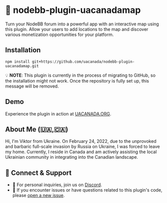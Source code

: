 # 🍁 nodebb-plugin-uacanadamap

Turn your NodeBB forum into a powerful app with an interactive map using this plugin. Allow your users to add locations to the map and discover various monetization opportunities for your platform.

## Installation

```
npm install git+https://github.com/uacanada/nodebb-plugin-uacanadamap.git
```
:bulb: **NOTE**: This plugin is currently in the process of migrating to GitHub, so the installation might not work. Once the repository is fully set up, this message will be removed.

## Demo

Experience the plugin in action at [UACANADA.ORG](https://uacanada.org).

## About Me (🇺🇦,🇨🇦)

Hi, I'm Viktor from Ukraine. On February 24, 2022, due to the unprovoked and barbaric full-scale invasion by Russia on Ukraine, I was forced to leave my home. Currently, I reside in Canada and am actively assisting the local Ukrainian community in integrating into the Canadian landscape.


## 🤝 Connect & Support

- 💌 For personal inquiries, join us on [Discord](https://discord.gg/pKnXqz3vaq).
- 🐛 If you encounter issues or have questions related to this plugin's code, please [open a new issue](https://github.com/uacanada/nodebb-plugin-uacanadamap/issues/new).
